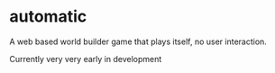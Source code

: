 # automatic

A web based world builder game that plays itself, no user interaction.

Currently very very early in development
